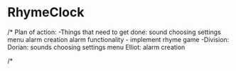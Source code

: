 # RhymeClock
/*
Plan of action:
-Things that need to get done:
sound choosing
settings menu
alarm creation
alarm functionality - implement rhyme game
-Division:
Dorian:
sounds choosing
settings menu
Elliot:
alarm creation

/*